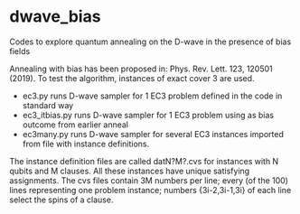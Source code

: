 # dwave_bias
Codes to explore quantum annealing on the D-wave in the presence of bias fields

Annealing with bias has been proposed in: Phys. Rev. Lett. 123, 120501 (2019).
To test the algorithm, instances of exact cover 3 are used.

- ec3.py runs D-wave sampler for 1 EC3 problem defined in the code in standard way
- ec3_itbias.py runs D-wave sampler for 1 EC3 problem using as bias outcome from earlier anneal 
- ec3many.py runs D-wave sampler for several EC3 instances imported from file with instance definitions.

The instance definition files are called datN?M?.cvs for instances with N qubits and M clauses.
All these instances have unique satisfying assignments.
The cvs files contain 3M numbers per line; 
every (of the 100) lines representing one problem instance;
numbers {3i-2,3i-1,3i} of each line select the spins of a clause.
